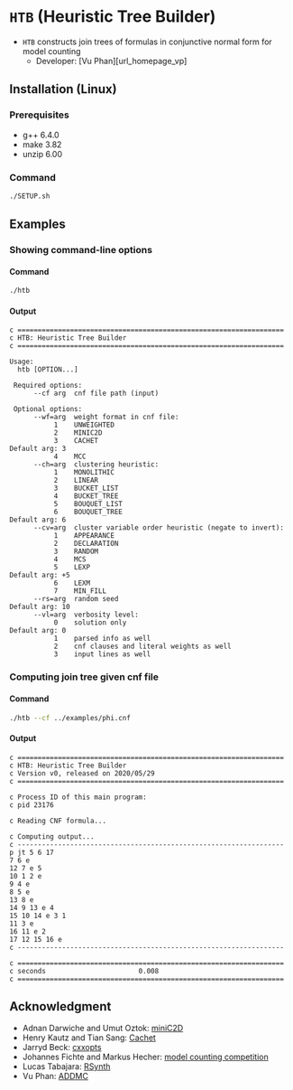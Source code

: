 # `HTB` (Heuristic Tree Builder)
- `HTB` constructs join trees of formulas in conjunctive normal form for model counting
  - Developer: [Vu Phan][url_homepage_vp]

<!-- ####################################################################### -->

## Installation (Linux)

### Prerequisites
- g++ 6.4.0
- make 3.82
- unzip 6.00

### Command
```bash
./SETUP.sh
```

<!-- ####################################################################### -->

## Examples

### Showing command-line options
#### Command
```bash
./htb
```
#### Output
```
c ==================================================================
c HTB: Heuristic Tree Builder
c ==================================================================

Usage:
  htb [OPTION...]

 Required options:
      --cf arg  cnf file path (input)

 Optional options:
      --wf=arg  weight format in cnf file:
           1    UNWEIGHTED                                        
           2    MINIC2D                                           
           3    CACHET                                            Default arg: 3
           4    MCC                                               
      --ch=arg  clustering heuristic:
           1    MONOLITHIC                                        
           2    LINEAR                                            
           3    BUCKET_LIST                                       
           4    BUCKET_TREE                                       
           5    BOUQUET_LIST                                      
           6    BOUQUET_TREE                                      Default arg: 6
      --cv=arg  cluster variable order heuristic (negate to invert):
           1    APPEARANCE                                        
           2    DECLARATION                                       
           3    RANDOM                                            
           4    MCS                                               
           5    LEXP                                              Default arg: +5
           6    LEXM                                              
           7    MIN_FILL                                          
      --rs=arg  random seed                                       Default arg: 10
      --vl=arg  verbosity level:
           0    solution only                                     Default arg: 0
           1    parsed info as well                               
           2    cnf clauses and literal weights as well           
           3    input lines as well                               
```

### Computing join tree given cnf file
#### Command
```bash
./htb --cf ../examples/phi.cnf
```
#### Output
```
c ==================================================================
c HTB: Heuristic Tree Builder
c Version v0, released on 2020/05/29
c ==================================================================

c Process ID of this main program:
c pid 23176

c Reading CNF formula...

c Computing output...
c ------------------------------------------------------------------
p jt 5 6 17
7 6 e
12 7 e 5
10 1 2 e
9 4 e
8 5 e
13 8 e
14 9 13 e 4
15 10 14 e 3 1
11 3 e
16 11 e 2
17 12 15 16 e
c ------------------------------------------------------------------

c ==================================================================
c seconds                       0.008
c ==================================================================
```

<!-- ####################################################################### -->

## Acknowledgment
- Adnan Darwiche and Umut Oztok: [miniC2D][url_minic2d]
- Henry Kautz and Tian Sang: [Cachet][url_cachet]
- Jarryd Beck: [cxxopts][url_cxxopts]
- Johannes Fichte and Markus Hecher: [model counting competition][url_mcc]
- Lucas Tabajara: [RSynth][url_rsynth]
- Vu Phan: [ADDMC][url_addmc]

<!-- ####################################################################### -->

[url_addmc]:https://github.com/vardigroup/ADDMC
[url_cachet]:https://www.cs.rochester.edu/u/kautz/Cachet/Model_Counting_Benchmarks/index.htm
[url_cudd_package]:https://github.com/ivmai/cudd
[url_cudd_tutorial]:http://db.zmitac.aei.polsl.pl/AO/dekbdd/F01-CUDD.pdf
[url_cudd_visualization]:http://davidkebo.com/cudd#cudd6
[url_cxxopts]:https://github.com/jarro2783/cxxopts
[url_mcc]:https://mccompetition.org/2020/mc_format
[url_minic2d]:http://reasoning.cs.ucla.edu/minic2d
[url_rsynth]:https://bitbucket.org/lucas-mt/rsynth
[url_tensororder]:https://github.com/vardigroup/TensorOrder
